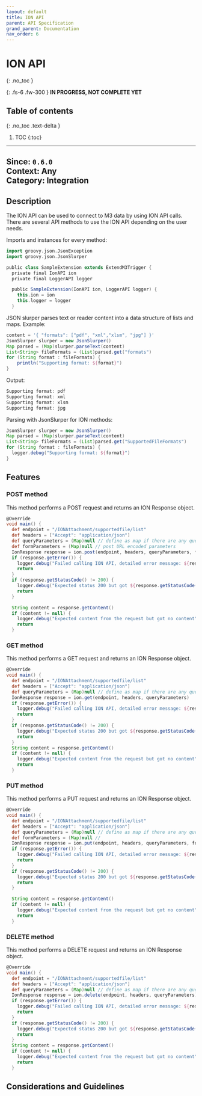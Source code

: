 ```yaml
---
layout: default
title: ION API
parent: API Specification
grand_parent: Documentation
nav_order: 6
---
```


# ION API
{: .no_toc }

{: .fs-6 .fw-300 }
**️IN PROGRESS, NOT COMPLETE YET**

## Table of contents
{: .no_toc .text-delta }

1. TOC
{:toc}

---

**Since**: `0.6.0`  
**Context**: Any  
**Category**: Integration  
---
## Description
The ION API can be used to connect to M3 data by using ION API calls. There are several API methods to use the ION API depending on the user needs.


Imports and instances for every method:
```groovy
import groovy.json.JsonException
import groovy.json.JsonSlurper

public class SampleExtension extends ExtendM3Trigger {
  private final IonAPI ion
  private final LoggerAPI logger

  public SampleExtension(IonAPI ion, LoggerAPI logger) {
    this.ion = ion
    this.logger = logger
  }
```
JSON slurper parses text or reader content into a data structure of lists and maps.
Example:
```groovy
content = '{ "formats": ["pdf", "xml","xlsm", "jpg"] }'
JsonSlurper slurper = new JsonSlurper()    
Map parsed = (Map)slurper.parseText(content)
List<String> fileFormats = (List)parsed.get("formats")
for (String format : fileFormats) {
    println("Supporting format: ${format}")
}
```
Output:

```groovy
Supporting format: pdf
Supporting format: xml
Supporting format: xlsm
Supporting format: jpg
```
Parsing with JsonSlurper for ION methods:

```groovy
JsonSlurper slurper = new JsonSlurper()
Map parsed = (Map)slurper.parseText(content)
List<String> fileFormats = (List)parsed.get("SupportedFileFormats")
for (String format : fileFormats) {
  logger.debug("Supporting format: ${format}")
}

```

## Features
### POST method
This method performs a POST request and returns an ION Response object.

```groovy
@Override
void main() {
  def endpoint = "/IONAttachment/supportedfile/list"
  def headers = ["Accept": "application/json"]
  def queryParameters = (Map)null // define as map if there are any query parameters e.g. ["name1": "value1", "name2": "value2"]
  def formParameters = (Map)null // post URL encoded parameters
  IonResponse response = ion.post(endpoint, headers, queryParameters, formParameters)
  if (response.getError()) {
    logger.debug("Failed calling ION API, detailed error message: ${response.getErrorMessage()}")
    return
  }
  if (response.getStatusCode() != 200) {
    logger.debug("Expected status 200 but got ${response.getStatusCode()} instead")
    return
  }

  String content = response.getContent()
  if (content != null) {
    logger.debug("Expected content from the request but got no content")
    return
  }

```

### GET method
This method performs a GET request and returns an ION Response object.

```groovy
@Override
void main() {
  def endpoint = "/IONAttachment/supportedfile/list"
  def headers = ["Accept": "application/json"]
  def queryParameters = (Map)null // define as map if there are any query parameters e.g. ["name1": "value1", "name2": "value2"]
  IonResponse response = ion.get(endpoint, headers, queryParameters)
  if (response.getError()) {
    logger.debug("Failed calling ION API, detailed error message: ${response.getErrorMessage()}")
    return
  }
  if (response.getStatusCode() != 200) {
    logger.debug("Expected status 200 but got ${response.getStatusCode()} instead")
    return
  }
  String content = response.getContent()
  if (content != null) {
    logger.debug("Expected content from the request but got no content")
    return
  }
```

### PUT method
This method performs a PUT request and returns an ION Response object.
```groovy
@Override
void main() {
  def endpoint = "/IONAttachment/supportedfile/list"
  def headers = ["Accept": "application/json"]
  def queryParameters = (Map)null // define as map if there are any query parameters e.g. ["name1": "value1", "name2": "value2"]
  def formParameters = (Map)null //
  IonResponse response = ion.put(endpoint, headers, queryParameters, formParameters)
  if (response.getError()) {
    logger.debug("Failed calling ION API, detailed error message: ${response.getErrorMessage()}")
    return
  }
  if (response.getStatusCode() != 200) {
    logger.debug("Expected status 200 but got ${response.getStatusCode()} instead")
    return
  }

  String content = response.getContent()
  if (content != null) {
    logger.debug("Expected content from the request but got no content")
    return
  }
```

### DELETE method
This method performs a DELETE request and returns an ION Response object.
```groovy
@Override
void main() {
  def endpoint = "/IONAttachment/supportedfile/list"
  def headers = ["Accept": "application/json"]
  def queryParameters = (Map)null // define as map if there are any query parameters e.g. ["name1": "value1", "name2": "value2"]
  IonResponse response = ion.delete(endpoint, headers, queryParameters)
  if (response.getError()) {
    logger.debug("Failed calling ION API, detailed error message: ${response.getErrorMessage()}")
    return
  }
  if (response.getStatusCode() != 200) {
    logger.debug("Expected status 200 but got ${response.getStatusCode()} instead")
    return
  }
  String content = response.getContent()
  if (content != null) {
    logger.debug("Expected content from the request but got no content")
    return
  }
```

## Considerations and Guidelines
